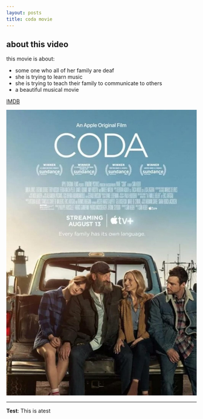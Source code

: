 ```yaml
---
layout: posts
title: coda movie
---
```


## about this video
this movie is about:
- some one who all of her family are deaf
- she is trying to learn music
- she is trying to teach their family to communicate to others
- a beautiful musical movie

[IMDB](https://www.imdb.com/title/tt10366460/)





![alt text](../assets/images/coda.jpg "Team Picture")

---
**Test**: This is atest